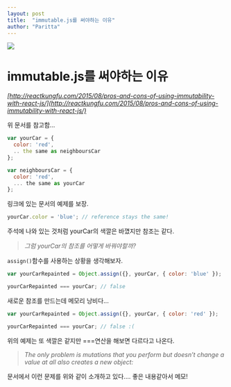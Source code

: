 ```yaml
---
layout: post
title:  "immutable.js를 써야하는 이유"
author: "Paritta"
---
```

 
<img src='http://blog-assets.risingstack.com/2016/Jan/immutable_logo_for_react_js_best_practices-1453211749818.png'>

# immutable.js를 써야하는 이유

*[http://reactkungfu.com/2015/08/pros-and-cons-of-using-immutability-with-react-js/](http://reactkungfu.com/2015/08/pros-and-cons-of-using-immutability-with-react-js/)*

위 문서를 참고함...

```javascript
var yourCar = {
  color: 'red',
  .. the same as neighboursCar
};

var neighboursCar = {
  color: 'red',
  ... the same as yourCar
};
```

링크에 있는 문서의 예제를 보장.

```javascript
yourCar.color = 'blue'; // reference stays the same!
```

주석에 나와 있는 것처럼 yourCar의 색깔은 바꼈지만 참조는 같다.

> *그럼 yourCar의 참조를 어떻게 바꿔야할까?*

`assign()`함수를 사용하는 상황을 생각해보자. 

```javascript
var yourCarRepainted = Object.assign({}, yourCar, { color: 'blue' });

yourCarRepainted === yourCar; // false
```

새로운 참조를 만드는데 메모리 낭비다...

```javascript
var yourCarRepainted = Object.assign({}, yourCar, { color: 'red' });

yourCarRepainted === yourCar; // false :(
```

위의 예제는 또 색깔은 같지만 ===연산을 해보면 다르다고 나온다.

> *The only problem is mutations that you perform but doesn’t change a value at all also creates a new object:*

문서에서 이런 문제를 위와 같이 소개하고 있다.... 좋은 내용같아서 메모!
